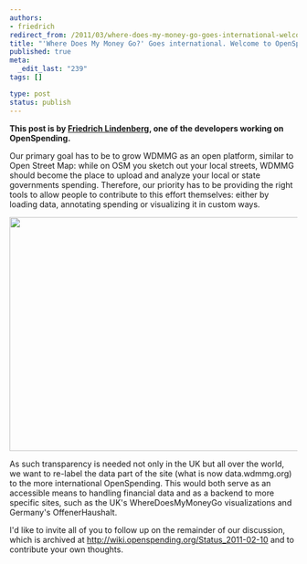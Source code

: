 ```yaml
--- 
authors:
- friedrich
redirect_from: /2011/03/where-does-my-money-go-goes-international-welcome-to-openspending/
title: "'Where Does My Money Go?' Goes international. Welcome to OpenSpending."
published: true
meta: 
  _edit_last: "239"
tags: []

type: post
status: publish
---
```

**This post is by [Friedrich Lindenberg](http://okfn.org/members/pudo), one of the developers working on OpenSpending.**

Our primary goal has to be to grow WDMMG as an open platform, similar to Open Street Map: while on OSM you sketch out your local streets, WDMMG should become the place to upload and analyze your local or state governments spending. Therefore, our priority has to be providing the right tools to allow people to contribute to this effort themselves: either by loading data, annotating spending or visualizing it in custom ways.

<img alt="" src="http://farm8.staticflickr.com/7151/6481368965_29d1650856_z.jpg" title="OpenSpending goes global. Open budgets and spending data. " class="alignnone" width="640" height="410" />

As such transparency is needed not only in the UK but all over the world, we want to re-label the data part of the site (what is now data.wdmmg.org) to the more international OpenSpending. This would both serve as an accessible means to handling financial data and as a backend to more specific sites, such as the UK's WhereDoesMyMoneyGo visualizations and Germany's OffenerHaushalt.

I'd like to invite all of you to follow up on the remainder of our discussion, which is archived at
<http://wiki.openspending.org/Status_2011-02-10> and to contribute your own thoughts.
